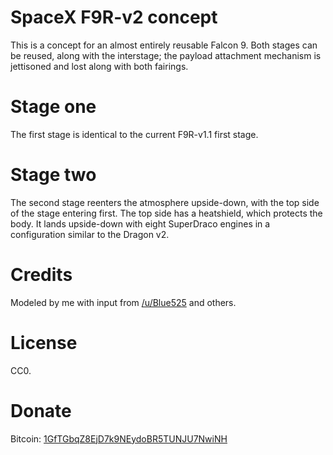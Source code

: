# SpaceX F9R-v2 concept

This is a concept for an almost entirely reusable Falcon 9. Both
stages can be reused, along with the interstage; the payload
attachment mechanism is jettisoned and lost along with both fairings.

# Stage one

The first stage is identical to the current F9R-v1.1 first stage.

# Stage two

The second stage reenters the atmosphere upside-down, with the top
side of the stage entering first. The top side has a heatshield, which
protects the body. It lands upside-down with eight SuperDraco engines
in a configuration similar to the Dragon v2.

# Credits

Modeled by me with input from [/u/Blue525](http://www.reddit.com/user/Blue525) and others.

# License

CC0.

# Donate

Bitcoin: [1GfTGbqZ8EjD7k9NEydoBR5TUNJU7NwiNH](bitcoin:1GfTGbqZ8EjD7k9NEydoBR5TUNJU7NwiNH?amount=0.02)

